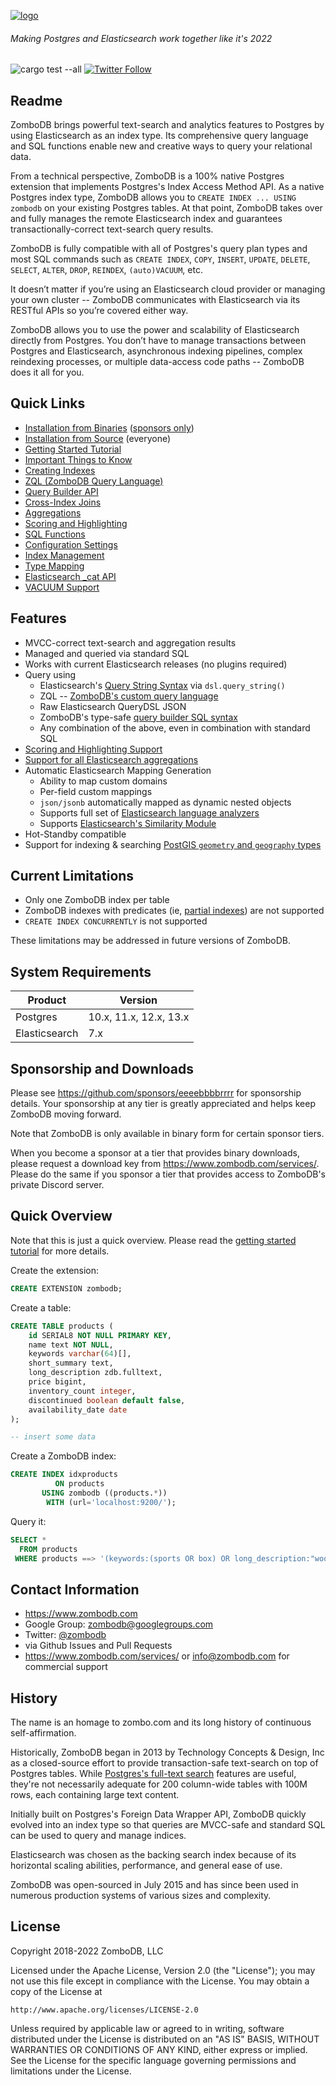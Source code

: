 [![logo](logo.png)](https://www.zombodb.com/)

###### Making Postgres and Elasticsearch work together like it's 2022

![cargo test --all](https://github.com/zombodb/zombodb/workflows/cargo%20pgx%20test%20pgXX/badge.svg)
[![Twitter Follow](https://img.shields.io/twitter/follow/zombodb.svg?style=flat)](https://twitter.com/zombodb)

## Readme

ZomboDB brings powerful text-search and analytics features to Postgres by using Elasticsearch as an index type. Its
comprehensive query language and SQL functions enable new and creative ways to query your relational data.

From a technical perspective, ZomboDB is a 100% native Postgres extension that implements Postgres's Index Access Method
API. As a native Postgres index type, ZomboDB allows you to `CREATE INDEX ... USING zombodb` on your existing Postgres
tables. At that point, ZomboDB takes over and fully manages the remote Elasticsearch index and guarantees
transactionally-correct text-search query results.

ZomboDB is fully compatible with all of Postgres's query plan types and most SQL commands such as `CREATE INDEX`, `COPY`,
`INSERT`, `UPDATE`, `DELETE`, `SELECT`, `ALTER`, `DROP`, `REINDEX`, `(auto)VACUUM`, etc.

It doesn’t matter if you’re using an Elasticsearch cloud provider or managing your own cluster -- ZomboDB communicates
with Elasticsearch via its RESTful APIs so you’re covered either way.

ZomboDB allows you to use the power and scalability of Elasticsearch directly from Postgres. You don’t have to manage
transactions between Postgres and Elasticsearch, asynchronous indexing pipelines, complex reindexing processes, or
multiple data-access code paths -- ZomboDB does it all for you.

## Quick Links

- [Installation from Binaries](BINARY-INSTALLATION.md) ([sponsors only](https://github.com/sponsors/eeeebbbbrrrr))
- [Installation from Source](SOURCE-INSTALLATION.md) (everyone)
- [Getting Started Tutorial](TUTORIAL.md)
- [Important Things to Know](THINGS-TO-KNOW.md)
- [Creating Indexes](CREATE-INDEX.md)
- [ZQL (ZomboDB Query Language)](ZQL.md)
- [Query Builder API](QUERY-BUILDER-API.md)
- [Cross-Index Joins](CROSS-INDEX-JOINS.md)
- [Aggregations](AGGREGATIONS.md)
- [Scoring and Highlighting](SCORING-HIGHLIGHTING.md)
- [SQL Functions](SQL-FUNCTIONS.md)
- [Configuration Settings](CONFIGURATION-SETTINGS.md)
- [Index Management](INDEX-MANAGEMENT.md)
- [Type Mapping](TYPE-MAPPING.md)
- [Elasticsearch \_cat API](CAT-API.md)
- [VACUUM Support](VACUUM.md)

## Features

- MVCC-correct text-search and aggregation results
- Managed and queried via standard SQL
- Works with current Elasticsearch releases (no plugins required)
- Query using
  - Elasticsearch's
    [Query String Syntax](https://www.elastic.co/guide/en/elasticsearch/reference/current/query-dsl-query-string-query.html#query-string-syntax)
    via `dsl.query_string()`
  - ZQL -- [ZomboDB's custom query language](ZQL.md)
  - Raw Elasticsearch QueryDSL JSON
  - ZomboDB's type-safe [query builder SQL syntax](QUERY-BUILDER-API.md)
  - Any combination of the above, even in combination with standard SQL
- [Scoring and Highlighting Support](SCORING-HIGHLIGHTING.md)
- [Support for all Elasticsearch aggregations](AGGREGATIONS.md)
- Automatic Elasticsearch Mapping Generation
  - Ability to map custom domains
  - Per-field custom mappings
  - `json/jsonb` automatically mapped as dynamic nested objects
  - Supports full set of
    [Elasticsearch language analyzers](https://www.elastic.co/guide/en/elasticsearch/reference/current/analysis-lang-analyzer.html)
  - Supports [Elasticsearch's Similarity Module](TYPE-MAPPING.md#similarity-module-support)
- Hot-Standby compatible
- Support for indexing & searching [PostGIS `geometry` and `geography` types](POSTGIS-SUPPORT.md)

## Current Limitations

- Only one ZomboDB index per table
- ZomboDB indexes with predicates (ie, [partial indexes](https://www.postgresql.org/docs/10/indexes-partial.html)) are
  not supported
- `CREATE INDEX CONCURRENTLY` is not supported

These limitations may be addressed in future versions of ZomboDB.

## System Requirements

| Product       | Version                |
| ------------- | ---------------------- |
| Postgres      | 10.x, 11.x, 12.x, 13.x |
| Elasticsearch | 7.x                    |

## Sponsorship and Downloads

Please see https://github.com/sponsors/eeeebbbbrrrr for sponsorship details. Your sponsorship at any tier is greatly
appreciated and helps keep ZomboDB moving forward.

Note that ZomboDB is only available in binary form for certain sponsor tiers.

When you become a sponsor at a tier that provides binary downloads, please request a download key from
https://www.zombodb.com/services/. Please do the same if you sponsor a tier that provides access to ZomboDB's private
Discord server.

## Quick Overview

Note that this is just a quick overview. Please read the [getting started tutorial](TUTORIAL.md) for more details.

Create the extension:

```sql
CREATE EXTENSION zombodb;
```

Create a table:

```sql
CREATE TABLE products (
    id SERIAL8 NOT NULL PRIMARY KEY,
    name text NOT NULL,
    keywords varchar(64)[],
    short_summary text,
    long_description zdb.fulltext, 
    price bigint,
    inventory_count integer,
    discontinued boolean default false,
    availability_date date
);

-- insert some data
```

Create a ZomboDB index:

```sql
CREATE INDEX idxproducts 
          ON products 
       USING zombodb ((products.*)) 
        WITH (url='localhost:9200/');
```

Query it:

```sql
SELECT * 
  FROM products 
 WHERE products ==> '(keywords:(sports OR box) OR long_description:"wooden away"~5) AND price:[1000 TO 20000]';
```

## Contact Information

- https://www.zombodb.com
- Google Group: zombodb@googlegroups.com
- Twitter: [@zombodb](https://twitter.com/zombodb/)
- via Github Issues and Pull Requests
- https://www.zombodb.com/services/ or info@zombodb.com for commercial support

## History

The name is an homage to zombo.com and its long history of continuous self-affirmation.

Historically, ZomboDB began in 2013 by Technology Concepts & Design, Inc as a closed-source effort to provide
transaction-safe text-search on top of Postgres tables. While [Postgres's full-text search] features are useful, they're not
necessarily adequate for 200 column-wide tables with 100M rows, each containing large text content.

Initially built on Postgres's Foreign Data Wrapper API, ZomboDB quickly evolved into an index type so that
queries are MVCC-safe and standard SQL can be used to query and manage indices.

Elasticsearch was chosen as the backing search index because of its horizontal scaling abilities, performance, and
general ease of use.

ZomboDB was open-sourced in July 2015 and has since been used in numerous production systems of various sizes and
complexity.

## License

Copyright 2018-2022 ZomboDB, LLC

Licensed under the Apache License, Version 2.0 (the "License"); you may not use this file except in compliance with the
License. You may obtain a copy of the License at

```
http://www.apache.org/licenses/LICENSE-2.0
```

Unless required by applicable law or agreed to in writing, software distributed under the License is distributed on an
"AS IS" BASIS, WITHOUT WARRANTIES OR CONDITIONS OF ANY KIND, either express or implied. See the License for the specific
language governing permissions and limitations under the License.

[postgres's full-text search]: https://www.postgresql.org/docs/current/textsearch-intro.html
